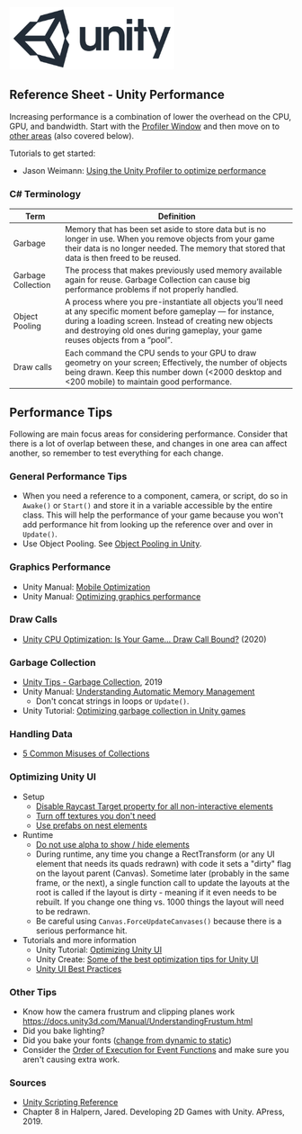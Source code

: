 

![unity logo](images/unity-logo-293w.png)

## Reference Sheet - Unity Performance


Increasing performance is a combination of lower the overhead on the CPU, GPU, and bandwidth. Start with the [Profiler Window](https://docs.unity3d.com/Manual/ProfilerWindow.html) and then move on to [other areas](https://docs.unity3d.com/Manual/Profiler.html) (also covered below).

Tutorials to get started:

- Jason Weimann: [Using the Unity Profiler to optimize performance](https://www.youtube.com/watch?v=fROTtgZK-Zs)


### C# Terminology

Term | Definition
--- | ---
Garbage | Memory that has been set aside to store data but is no longer in use.  When you remove objects from your game their data is no longer needed. The memory that stored that data is then freed to be reused.
Garbage Collection | The process that makes previously used memory available again for reuse. Garbage Collection can cause big performance problems if not properly handled.
Object Pooling | A process where you pre-instantiate all objects you’ll need at any specific moment before gameplay — for instance, during a loading screen. Instead of creating new objects and destroying old ones during gameplay, your game reuses objects from a “pool”.
Draw calls | Each command the CPU sends to your GPU to draw geometry on your screen; Effectively, the number of objects being drawn. Keep this number down (<2000 desktop and <200 mobile) to maintain good performance.



## Performance Tips

Following are main focus areas for considering performance. Consider that there is a lot of overlap between these, and changes in one area can affect another, so remember to test everything for each change.



### General Performance Tips

- When you need a reference to a component, camera, or script, do so in `Awake()` or `Start()` and store it in a variable accessible by the entire class. This will help the performance of your game because you won't add performance hit from looking up the reference over and over in `Update()`.
- Use Object Pooling. See [Object Pooling in Unity](https://www.raywenderlich.com/847-object-pooling-in-unity).

### Graphics Performance

- Unity Manual: [Mobile Optimization](https://docs.unity3d.com/Manual/MobileOptimisation.html)
- Unity Manual: [Optimizing graphics performance](https://docs.unity3d.com/Manual/OptimizingGraphicsPerformance.html)



### Draw Calls

- [Unity CPU Optimization: Is Your Game… Draw Call Bound?](https://www.gamasutra.com/blogs/RubenTorresBonet/20200513/362872/Unity_CPU_Optimization_Is_Your_Game_Draw_Call_Bound.php) (2020)



### Garbage Collection

- [Unity Tips - Garbage Collection](https://danielilett.com/2019-08-05-unity-tips-1-garbage-collection/), 2019
- Unity Manual: [Understanding Automatic Memory Management](https://docs.unity3d.com/Manual/UnderstandingAutomaticMemoryManagement.html)
    - Don't concat strings in loops or `Update()`.
- Unity Tutorial: [Optimizing garbage collection in Unity games](https://unity3d.com/learn/tutorials/topics/performance-optimization/optimizing-garbage-collection-unity-games)





### Handling Data

- [5 Common Misuses of Collections](https://www.jacksondunstan.com/articles/5145)



### Optimizing Unity UI

- Setup
    - [Disable Raycast Target property for all non-interactive elements](https://medium.com/@dariarodionovano/unity-ui-best-practices-40964a7a9aba)
    - [Turn off textures you don't need](https://medium.com/@dariarodionovano/unity-ui-best-practices-40964a7a9aba)
    - [Use prefabs on nest elements](https://medium.com/@dariarodionovano/unity-ui-best-practices-40964a7a9aba)
- Runtime 
    - [Do not use alpha to show / hide elements](https://medium.com/@dariarodionovano/unity-ui-best-practices-40964a7a9aba)
    - During runtime, any time you change a RectTransform (or any UI element that needs its quads redrawn) with code it sets a "dirty" flag on the layout parent (Canvas). Sometime later (probably in the same frame, or the next), a single function call to update the layouts at the root is called if the layout is dirty - meaning if it even needs to be rebuilt. If you change one thing vs. 1000 things the layout will need to be redrawn.
    - Be careful using `Canvas.ForceUpdateCanvases()` because there is a serious performance hit.
- Tutorials and more information
    - Unity Tutorial: [Optimizing Unity UI](https://learn.unity.com/tutorial/optimizing-unity-ui#5c7f8528edbc2a002053b5a0)
    - Unity Create: [Some of the best optimization tips for Unity UI](https://create.unity3d.com/Unity-UI-optimization-tips)
    - [Unity UI Best Practices](https://medium.com/@dariarodionovano/unity-ui-best-practices-40964a7a9aba)


### Other Tips

- Know how the camera frustrum and clipping planes work https://docs.unity3d.com/Manual/UnderstandingFrustum.html
- Did you bake lighting?
- Did you bake your fonts ([change from dynamic to static](https://youtu.be/NY1xKqCIj3c?t=849))
- Consider the [Order of Execution for Event Functions](https://docs.unity3d.com/Manual/ExecutionOrder.html) and make sure you aren't causing extra work.



### Sources
- [Unity Scripting Reference](https://docs.unity3d.com/ScriptReference/index.html)
- Chapter 8 in Halpern, Jared. Developing 2D Games with Unity. APress, 2019.
